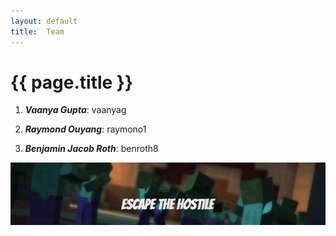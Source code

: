 ```yaml
---
layout: default
title:  Team
---
```


# {{ page.title }}


1. ***Vaanya Gupta***: vaanyag

2. ***Raymond Ouyang***: raymono1

3. ***Benjamin Jacob Roth***: benroth8


<p align="center">
  <img src="Resources/THEWALKINGDEAD.gif"  />
</p>
